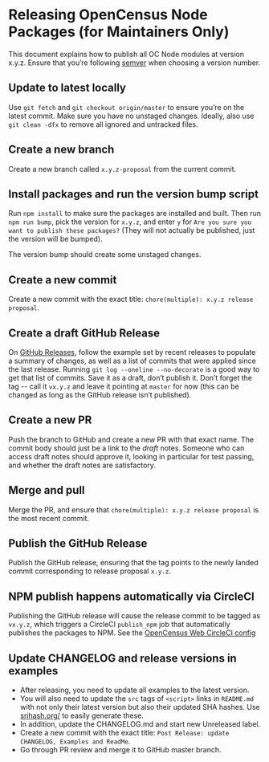 # Releasing OpenCensus Node Packages (for Maintainers Only)

This document explains how to publish all OC Node modules at version x.y.z.
Ensure that you’re following [semver][semver-url] when choosing a version number.

## Update to latest locally

Use `git fetch` and `git checkout origin/master` to ensure you’re on the latest
commit. Make sure you have no unstaged changes. Ideally, also use
`git clean -dfx` to remove all ignored and untracked files.

## Create a new branch

Create a new branch called `x.y.z-proposal` from the current commit.

## Install packages and run the version bump script

Run `npm install` to make sure the packages are installed and built. Then run
`npm run bump`, pick the version for `x.y.z`, and enter `y` for 
`Are you sure you want to publish these packages?` (They will not actually be
published, just the version will be bumped).

The version bump should create some unstaged changes.

## Create a new commit

Create a new commit with the exact title: `chore(multiple): x.y.z release proposal`.

## Create a draft GitHub Release

On [GitHub Releases][github-releases-url],
follow the example set by recent releases to populate a summary of changes, as 
well as a list of commits that were applied since the last release. 
Running `git log --oneline --no-decorate` is a good way to get that list of
commits. Save it as a draft, don’t publish it. Don’t forget the tag -- call it 
`vx.y.z` and leave it pointing at `master` for now (this can be changed as long
as the GitHub release isn’t published).

## Create a new PR

Push the branch to GitHub and create a new PR with that exact name. The commit
body should just be a link to the *draft* notes. Someone who can access draft
notes should approve it, looking in particular for test passing, and whether the
draft notes are satisfactory.

## Merge and pull

Merge the PR, and ensure that `chore(multiple): x.y.z release proposal` is the
most recent commit.

## Publish the GitHub Release

Publish the GitHub release, ensuring that the tag points to the newly landed
commit corresponding to release proposal `x.y.z`.

## NPM publish happens automatically via CircleCI

Publishing the GitHub release will cause the release commit to be tagged as 
`vx.y.z`, which triggers a CircleCI `publish_npm` job that automatically
publishes the packages to NPM. See the 
[OpenCensus Web CircleCI config][oc-web-circleci-url]

## Update CHANGELOG and release versions in examples
* After releasing, you need to update all examples to the latest version.
* You will also need to update the `src` tags of `<script>` links in
  `README.md` with not only their latest version but also their updated SHA
  hashes. Use [srihash.org/](https://www.srihash.org/) to easily generate these.
* In addition, update the CHANGELOG.md and start new Unreleased label.
* Create a new commit with the exact title: `Post Release: update CHANGELOG, Examples and ReadMe`.
* Go through PR review and merge it to GitHub master branch.

[semver-url]: https://semver.org/
[github-releases-url]: https://github.com/census-instrumentation/opencensus-web/releases
[oc-web-circleci-url]: https://github.com/census-instrumentation/opencensus-web/blob/master/.circleci/config.yml
